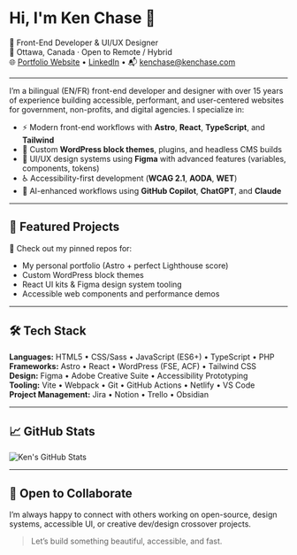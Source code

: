 # Hi, I'm Ken Chase 👋

🎨 Front-End Developer & UI/UX Designer  
📍 Ottawa, Canada · Open to Remote / Hybrid  
🌐 [Portfolio Website](https://kenchase.com) • [LinkedIn](https://www.linkedin.com/in/kenchase) • 📬 kenchase@kenchase.com

---

I’m a bilingual (EN/FR) front-end developer and designer with over 15 years of experience building accessible, performant, and user-centered websites for government, non-profits, and digital agencies. I specialize in:

- ⚡ Modern front-end workflows with **Astro**, **React**, **TypeScript**, and **Tailwind**
- 🧩 Custom **WordPress block themes**, plugins, and headless CMS builds
- 🎯 UI/UX design systems using **Figma** with advanced features (variables, components, tokens)
- ♿ Accessibility-first development (**WCAG 2.1**, **AODA**, **WET**)
- 🤖 AI-enhanced workflows using **GitHub Copilot**, **ChatGPT**, and **Claude**

---

## 🚀 Featured Projects

📌 Check out my pinned repos for:
- My personal portfolio (Astro + perfect Lighthouse score)  
- Custom WordPress block themes  
- React UI kits & Figma design system tooling  
- Accessible web components and performance demos

---

## 🛠️ Tech Stack

**Languages:** HTML5 • CSS/Sass • JavaScript (ES6+) • TypeScript • PHP  
**Frameworks:** Astro • React • WordPress (FSE, ACF) • Tailwind CSS  
**Design:** Figma • Adobe Creative Suite • Accessibility Prototyping  
**Tooling:** Vite • Webpack • Git • GitHub Actions • Netlify • VS Code  
**Project Management:** Jira • Notion • Trello • Obsidian

---

## 📈 GitHub Stats

![Ken's GitHub Stats](https://github-readme-stats.vercel.app/api?username=kenchase&show_icons=true&theme=default&hide_title=true)

---

## 🤝 Open to Collaborate

I’m always happy to connect with others working on open-source, design systems, accessible UI, or creative dev/design crossover projects.

> Let’s build something beautiful, accessible, and fast.

